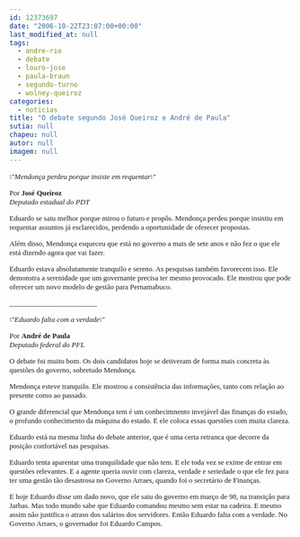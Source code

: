 ```yaml
---
id: 12373697
date: "2006-10-22T23:07:00+00:00"
last_modified_at: null
tags:
  - andre-rio
  - debate
  - louro-jose
  - paula-braun
  - segundo-turno
  - wolney-queiroz
categories:
  - noticias
title: "O debate segundo José Queiroz e André de Paula"
sutia: null
chapeu: null
autor: null
imagem: null
---
```

<p><FONT size=2></p>
<p><P><FONT face=Verdana><EM>\"Mendonça perdeu porque insiste em requentar\"</EM></FONT></P></p>
<p><P><FONT face=Verdana>Por <B>José Queiroz<BR></B></FONT><FONT face=Verdana><EM>Deputado estadual do PDT</EM></FONT></P></p>
<p><P><FONT face=Verdana>Eduardo se saiu melhor porque mirou o futuro e propôs. Mendonça perdeu porque insistiu em requentar assuntos já esclarecidos, perdendo a oportunidade de oferecer propostas. </FONT></P></p>
<p><P><FONT face=Verdana>Além disso, Mendonça esqueceu que está no governo a mais de sete anos e não fez o que ele está dizendo agora que vai fazer.</FONT></P></p>
<p><P><FONT face=Verdana>Eduardo estava absolutamente tranquilo e sereno. As pesquisas também favorecem isso. Ele demonstra a serenidade que um governante precisa ter mesmo provocado. Ele mostrou que pode oferecer um novo modelo de gestão para Pernamabuco. </FONT></P></p>
<p><P><FONT face=Verdana>________________________</FONT></P></p>
<p><P><FONT face=Verdana><EM>\"Eduardo falta com a verdade\"</EM></FONT></P></p>
<p><P><FONT face=Verdana>Por </FONT><FONT face=Verdana><B>André de Paula<BR></B><EM>Deputado federal do PFL</EM></FONT></P></p>
<p><P><FONT face=Verdana>O debate foi muito bom. Os dois candidatos hoje se detiveram de forma mais concreta às questões do governo, sobretudo Mendonça.</FONT></P></p>
<p><P><FONT face=Verdana>Mendonça esteve tranquilo. Ele mostrou a consistência das informações, tanto com relação ao presente como ao passado.</FONT></P></p>
<p><P><FONT face=Verdana>O grande diferencial que&nbsp;Mendonça tem é um conhecimnento invejável das finanças&nbsp;do estado, o&nbsp;profundo conhecimento da máquina do estado. </FONT><FONT face=Verdana>E ele coloca essas questões com muita clareza. </FONT></P></p>
<p><P><FONT face=Verdana>Eduardo está na mesma linha do debate anterior, que é uma certa retranca que decorre da posição confortável nas pesquisas. </FONT></P></p>
<p><P><FONT face=Verdana>Eduardo tenta aparentar uma tranquilidade que não tem. E ele toda vez se exime de entrar&nbsp;em questões relevantes. E a&nbsp;agente queria ouvir com clareza, verdade e seriedade&nbsp;o que ele fez para ter uma&nbsp;gestão tão desastrosa no Governo Arraes, quando foi o secretário de Finanças.</FONT></P></p>
<p><P><FONT face=Verdana>E hoje Eduardo&nbsp;disse um dado novo, que ele saiu do governo&nbsp;em março de 98, na transição para Jarbas. Mas todo mundo sabe que Eduardo&nbsp;comandou mesmo sem estar na cadeira. E mesmo assim&nbsp;não justifica o atraso dos salários dos servidores. </FONT><FONT face=Verdana>Então&nbsp;Eduardo falta com a verdade. No Governo Arraes, o governador foi Eduardo Campos.</FONT></P></FONT> </p>
